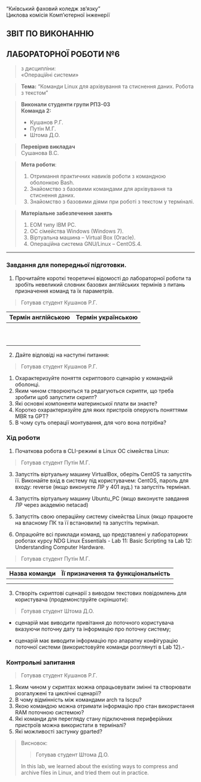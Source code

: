 “Київський фаховий коледж зв’язку”  
Циклова комісія Комп’ютерної інженерії

## ЗВІТ ПО ВИКОНАННЮ
## ЛАБОРАТОРНОЇ РОБОТИ №6
>з дисципліни:  
>«Операційні системи»

>**Тема:** 
>“Команди Linux для архівування та стиснення даних. Робота з текстом”

>**Виконали студенти групи РПЗ-03**  
>**Команда 2:**
>- Кушанов Р.Г.
>- Путін М.Г.
>- Штома Д.О.

>**Перевірив викладач**  
>Сушанова В.С.

>**Мета роботи**:
>1. Отримання практичних навиків роботи з командною оболонкою Bash.
>2. Знайомство з базовими командами для архівування та стиснення даних.
>3. Знайомство з базовими діями при роботі з текстом у терміналі.

>**Матеріальне забезпечення занять**
>1. ЕОМ типу IBM PC.
>2. ОС сімейства Windows (Windows 7).
>3. Віртуальна машина – Virtual Box (Oracle).
>4. Операційна система GNU/Linux – CentOS.4. 


***

### Завдання для попередньої підготовки.
1. Прочитайте короткі теоретичні відомості до лабораторної роботи та зробіть невеликий словник базових англійських термінів з питань призначення команд та їх параметрів.
 
>Готував студент Кушанов Р.Г.

| Термін англійською | Термін українською |
|:-------------------|-------------------:|
|                    |                    |
|                    |                    |
|                    |                    |
|                    |                    |
|                    |                    |
|                    |                    |
|                    |                    |
|                    |                    |
|                    |                    |
|                    |                    |

2. Дайте відповіді на наступні питання: 

>Готував студент Кушанов Р.Г.

  1. Охарактеризуйте поняття скриптового сценарію у командній оболонці.
  2. Яким чином створюються та редагуються скрипти, що треба зробити щоб запустити скрипт?
  3. Які основні компоненти материнської плати ви знаєте?
  4. Коротко охарактеризуйте для яких пристроїв оперують поняттями MBR та GPT?
  5. В чому суть операції монтування, для чого вона потрібна?

### Хід роботи

1. Початкова робота в CLI-режимі в Linux ОС сімейства Linux:
 
>Готував студент Путін М.Г.

  3. Запустіть віртуальну машину VirtualBox, оберіть CentOS та запустіть її. Виконайте вхід в систему під користувачем: CentOS, пароль для входу: reverse (якщо виконуєте ЛР у 401 ауд.) та запустіть термінал.
  4. Запустіть віртуальну машину Ubuntu_PC (якщо виконуєте завдання ЛР через академію netacad)
  5. Запустіть свою операційну систему сімейства Linux (якщо працюєте на власному ПК та її встановили) та запустіть термінал.
    
2. Опрацюйте всі приклади команд, що представлені у лабораторних роботах курсу NDG Linux Essentials -
Lab 11: Basic Scripting та Lab 12: Understanding Computer Hardware.

>Готував студент Путін М.Г.

|  Назва команди  |  Її призначення та функціональність  |
|:----------------|-------------------------------------:|
|                 |                                      |
|                 |                                      |


3. Створіть скриптові сценарії з виводом текстових повідомлень для користувача (продемонструйте
скріншоти):

>Готував студент Штома Д.О.

- сценарій має виводити привітання до поточного користувача вказуючи поточну дату та інформацію
про поточну систему;

- сценарій має виводити інформацію про апаратну конфігурацію поточної системи (використовуйте
команди розглянуті в Lab 12).- 


### Контрольні запитання

>Готував студент Кушанов Р.Г.

1. Яким чином у скриптах можна опрацьовувати змінні та створювати розгалужені та циклічні сценарії?
2. В чому відмінність між командами arch та lscpu?
3. Якою командою можна отримати інформацію про стан використання RAM поточною системою?
4. Які команди для перегляду стану підключення периферійних пристроїв можна використати в
терміналі?
5. Які можливості застунку gparted?

>Висновок:
>>Готував студент Штома Д.О.
>
>In this lab, we learned about the existing ways to compress and archive files in Linux, and tried them out in practice.

